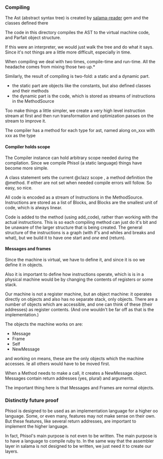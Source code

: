 ### Compiling

The Ast (abstract syntax tree) is created by [salama-reader](https://github.com/salama/salama-reader)
 gem and the classes defined there

The code in this directory compiles the AST to the virtual machine code, and Parfait object structure.

If this were an interpreter, we would just walk the tree and do what it says.
Since it's not things are a little more difficult, especially in time.

When compiling we deal with two times, compile-time and run-time.
All the headache comes from mixing those two up.*

Similarly, the result of compiling is two-fold: a static and a dynamic part.

- the static part are objects like the constants, but also defined classes and their methods
- the dynamic part is the code, which is stored as streams of instructions in the MethodSource

Too make things a little simpler, we create a very high level instruction stream at first and then
run transformation and optimization passes on the stream to improve it.

The compiler has a method for each type for ast, named along on_xxx with xxx as the type

#### Compiler holds scope

The Compiler instance can hold arbitrary scope needed during the compilation. Since we compile Phisol
(a static language) things have become more simple.

A class statement sets the current @clazz scope , a method definition the @method.
If either are not set when needed compile errors will follow. So easy, so nice.

All code is encoded as a stream of Instructions in the MethodSource.
Instructions are stored as a list of Blocks, and Blocks are the smallest unit of code,
which is always linear.

Code is added to the method (using add_code), rather than working with the actual instructions.
This is so each compiling method can just do it's bit and be unaware of the larger structure
that is being created.
The general structure of the instructions is a graph
(with if's and whiles and breaks and what), but we build it to have one start and *one* end (return).


#### Messages and frames

Since the machine is virtual, we have to define it, and since it is oo we define it in objects.

Also it is important to define how instructions operate, which is is in a physical machine would
be by changing the contents of registers or  some stack.

Our machine is not a register machine, but an object machine: it operates directly on objects and
also has no separate stack, only objects. There are a number of objects which are accessible,
and one can think of these (their addresses) as register contents.
(And one wouldn't be far off as that is the implementation.)

The objects the machine works on are:

- Message
- Frame
- Self
- NewMessage

and working on means, these are the only objects which the machine accesses.
Ie all others would have to be moved first.

When a Method needs to make a call, it creates a NewMessage object.
Messages contain return addresses (yes, plural) and arguments.

The important thing here is that Messages and Frames are normal objects.

### Distinctly future proof

Phisol is designed to be used as an implementation language for a higher oo language. Some, or
even many, features may not make sense on their own. But these features, like several return
addresses, are important to implement the higher language.

In fact, Phisol's main purpose is not even to be written. The main purpose is to have a language to
compile ruby to. In the same way that the assembler layer in salama is not designed to be written,
we just need it to create our layers.
